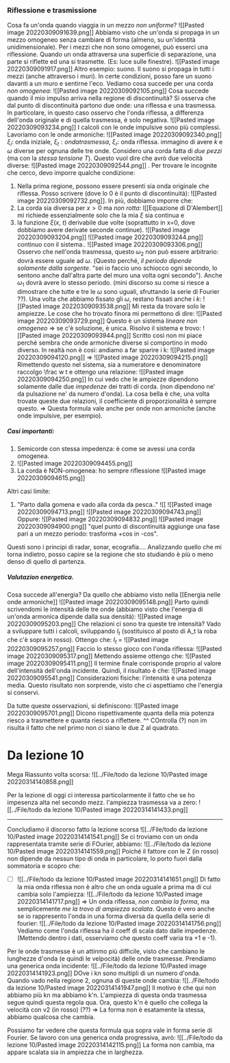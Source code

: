 ### Riflessione e trasmissione
Cosa fa un'onda quando viaggia in un mezzo _non uniforme_?
![[Pasted image 20220309091639.png]]
Abbiamo visto che un'onda si propaga in un mezzo omogeneo senza cambiare di forma (almeno, su un'identità unidimensionale). Per i mezzi che non sono omogenei, può esserci una riflessione.
Quando un onda attraversa una superficie di separazione, una parte si riflette ed una si trasmette. (Es: luce sulle finestre).
![[Pasted image 20220309091917.png]]
Altro esempio: suono. Il suono si propaga in tutti i mezzi (anche attraverso i muri). In certe condizioni, posso fare un suono davanti a un muro e sentirne l'eco.
Vediamo cosa succede per una corda _non omogenea_:
![[Pasted image 20220309092105.png]]
Cosa succede quando il mio impulso arriva nella regione di discontinuità? Si osserva che dal punto di discontinuità partono due onde: una riflessa e una trasmessa.
In particolare, in questo caso osservo che l'onda riflessa, a differenza dell'onda originale e di quella trasmessa, è solo negativa.
![[Pasted image 20220309093234.png]]
I calcoli con le onde impulsive sono più complessi. Lavoriamo con le onde armoniche:
![[Pasted image 20220309092340.png]]
$\xi_i$: onda iniziale, $\xi_t: onda trasmessa$, $\xi_r$: onda riflessa.
immagino di avere $k$ e $\omega$ diverse per ognuna delle tre onde.
Considero una corda fatta di _due pezzi_ (ma con la _stessa tensione_ $T$). Questo vuol dire che avrò due velocità diverse:
![[Pasted image 20220309092544.png]]
. Per trovare le incognite che cerco, devo imporre qualche condizione:
1) Nella prima regione, possono essere presenti sia onda originale che riflessa. Posso scrivere (dove lo 0 è il punto di discontinuità):
 ![[Pasted image 20220309092732.png]].
 In più, dobbiamo imporre che:
 1) La corda sia diversa per $x>0$ ma _non rotta_: l[[Equazione di D'Alembert]] mi richiede essenzialmente solo che la mia $\xi$ sia continua e
 2) la funzione $\xi(x,\ t)$ derivabile due volte (soprattutto in x=0, dove dobbiamo avere derivate seconde continue).
 ![[Pasted image 20220309093204.png]]
 ![[Pasted image 20220309093244.png]]
continuo con il sistema..
![[Pasted image 20220309093306.png]]
Osservo che nell'onda trasmessa, questo $\omega_2$ non può essere arbitrario: dovrà essere uguale ad $\omega$. (Questo perché, _il periodo dipende solamente dalla sorgente_. "sei io faccio uno schiocco ogni secondo, lo sentono anche dall'altra parte del muro una volta ogni secondo").
Anche $\omega_1$ dovrà avere lo stesso periodo. (mini discorso su come si riesce a dimostrare che tutte e tre le $\omega$ sono uguali, sfruttando la serie di Fourier ??).
Una volta che abbiamo fissato gli $\omega$, restano fissati anche i $k$:
![[Pasted image 20220309093538.png]]
Mi resta da trovare solo le ampiezze. Le cose che ho trovato finora mi permettono di dire:
![[Pasted image 20220309093729.png]]
Questo è un sistema _lineare non omogeneo_ => se c'è soluzione, è unica. Risolvo il sistema e trovo:
![[Pasted image 20220309093944.png]]
Scritto così non mi piace perchè sembra che onde armoniche diverse si comportino in modo diverso. In realtà non è così: andiamo a far sparire i k:
![[Pasted image 20220309094120.png]]
=>
![[Pasted image 20220309094215.png]]
Rimettendo questo nel sistema, sia a numeratore e denominatore raccolgo \frac w t e ottengo una relazione:
![[Pasted image 20220309094250.png]]
In cui vedo che le ampiezze dipendono solamente dalle due _impedenze_ dei tratti di corda. (non dipendono ne' da pulsazione ne' da numero d'onda). 
La cosa bella è che, una volta trovate queste due relazioni, il coefficiente di proporzionalità è sempre questo. => Questa formula vale anche per onde non armoniche (anche onde impulsive, per esempio).
##### Casi importanti:
1) Semicorde con stessa impedenza: è come se avessi una corda omogenea.
2) ![[Pasted image 20220309094455.png]]
3) La corda è NON-omogenea: ho sempre riflessione
 ![[Pasted image 20220309094615.png]]
 
 Altri casi limite:
 1) "Parto dalla gomena e vado alla corda da pesca.."
 ![[
![[Pasted image 20220309094713.png]]
![[Pasted image 20220309094743.png]]
Oppure:
![[Pasted image 20220309094832.png]]
![[Pasted image 20220309094900.png]]
"quel punto di discontinuità aggiunge una fase pari a un mezzo periodo: trasforma +cos in -cos".

Questi sono i principi di radar, sonar, ecografia.... Analizzando quello che mi torna indietro, posso capire se la regione che sto studiando è più o meno denso di quello di partenza.
##### Valutazion energetica.
Cosa succede all'energia? Da quello che abbiamo visto nella [[Energia nelle onde armoniche]]
![[Pasted image 20220309095148.png]]
Parto quindi scrivendomi le intensità delle tre onde (abbiamo visto che l'energia di un'onda armonica dipende dalla sua densità):
![[Pasted image 20220309095203.png]]
Che relazioni ci sono tra queste tre intensità?
Vado a sviluppare tutti i calcoli, sviluppando $I_t$ (sostituisco al posto di A_t la roba che c'è sopra in rosso). Ottengo che:
$I_t$ = ![[Pasted image 20220309095257.png]]
Faccio lo stesso gioco con l'onda riflessa:
![[Pasted image 20220309095317.png]]
Mettendo assieme ottengo che:
![[Pasted image 20220309095411.png]]
Il termine finale corrisponde proprio al valore dell'intensità dell'onda incidente. Quindi, il risultato è che:
![[Pasted image 20220309095541.png]]
Considerazioni fisiche: l'intensità è una potenza media. Questo risultato non sorprende, visto che ci aspettiamo che l'energia si conservi.

Da tutte queste osservazioni, si definiscono:
![[Pasted image 20220309095701.png]]
Dicono rispettivamente quanta della mia potenza riesco a trasmettere e quanta riesco a riflettere.
^^ COntrolla (?) non im risulta il fatto che nel primo non ci siano le due Z al quadrato.

 Da lezione 10
 ===
Mega Riassunto volta scorsa:
![[../File/todo da lezione 10/Pasted image 20220314140858.png]]

Per la lezione di oggi ci interessa particolarmente il fatto che se ho impesenza alta nel secondo mezz. l'ampiezza trasmessa va a zero:
![[../File/todo da lezione 10/Pasted image 20220314141433.png]]

---
Concludiamo il discorso fatto la lezione scorsa
![[../File/todo da lezione 10/Pasted image 20220314141541.png]]
Se ci troviamo con un onda rappresentata tramite serie di FOurier, abbiamo:
![[../File/todo da lezione 10/Pasted image 20220314141559.png]]
Poiché il fattore con le Z (in rosso) non dipende da nessun tipo di onda in particolare, lo porto fuori dalla sommatoria e scopro che:
- [ ] ![[../File/todo da lezione 10/Pasted image 20220314141651.png]]
Di fatto la mia onda riflessa non è altro che un onda uguale a prima ma di cui cambia solo l'ampiezza:
![[../File/todo da lezione 10/Pasted image 20220314141717.png]]
=> Un onda riflessa, _non cambia la forma_, ma semplicemente _me la trovo di ampiezza scalata_.
Questo è vero anche se io rappresento l'onda in una forma diversa da quella della serie di fourier:
![[../File/todo da lezione 10/Pasted image 20220314141756.png]]
Vediamo come l'onda riflessa ha il coeff di scala dato dalle impedenze.
(Mettendo dentro i dati, osserviamo che questo coeff varia tra +1 e -1).

Per le onde trasmesse è un attinmo più difficile, visto che cambiano le lunghezze d'onda (e quindi le velpocità) delle onde trasmesse. Prendiamo una generica onda incidente:
![[../File/todo da lezione 10/Pasted image 20220314141923.png]]
DOve i kn sono multipli di un numero d'onda. Quando vado nella regione 2, ognuna di queste onde cambia:
![[../File/todo da lezione 10/Pasted image 20220314141947.png]]
Il motivo è che qui non abbiamo più kn ma abbiamo k'n.
L'ampiezza di questa onda trasmessa segue quindi questa regola qua.
Ora, questo k'n è quello che collega la velocità con v2 (in rosso) (??)
=> La forma non è esatamente la stessa, abbiamo qualcosa che cambia.

Possiamo far vedere che questa formula qua sopra vale  in forma serie di Fourier. Se lavoro con una generica onda progressiva, avrò:
![[../File/todo da lezione 10/Pasted image 20220314142115.png]]
La forma non cambia, ma appare scalata sia in ampiezza che in larghezza.
